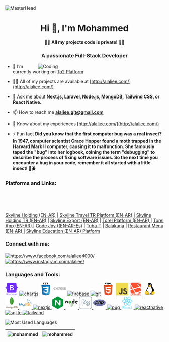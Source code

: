 <img src="https://i.pinimg.com/originals/f1/ed/a4/f1eda4768df8d8135c779772f2833e88.gif" alt="MasterHead" height="300" width="100%">

<h1 align="center">Hi 👋, I'm Mohammed</h1>

<div align="center">
 👨‍💻
  <strong>All my projects code is private!</strong>
 👨‍💻
</div>

<h3 align="center">A passionate Full-Stack Developer</h3>
<img align="right" alt="Coding" width="400" src="https://cdn.dribbble.com/users/1059583/screenshots/4171367/coding-freak.gif">
 
- 🔭 I’m currently working on [To2 Platform](https://to2.net/)

- 👨‍💻 All of my projects are available at [http://alaliee.com/](http://alaliee.com/)

- 💬 Ask me about **Next.js, Laravel, Node.js, MongoDB, Tailwind CSS, or React Native.**

- 📫 How to reach me **alaliee.git@gmail.com**

- 📄 Know about my experiences [http://alaliee.com/](http://alaliee.com/)

- ⚡ Fun fact **Did you know that the first computer bug was a real insect? In 1947, computer scientist Grace Hopper found a moth trapped in the Harvard Mark II computer, causing it to malfunction. She famously taped the "bug" into her logbook, coining the term "debugging" to describe the process of fixing software issues. So the next time you encounter a bug in your code, remember it all started with a little insect! 🐛🪲**


<h3 align="left">Platforms and Links:</h3>
<br/>
<br/>
<br/>
<p align="left">
  <a href="https://skylineholding.com/ar" target="_blank">Skyline Holding (EN-AR)</a> |
  <a href="https://skylinetraveltr.com/ar" target="_blank">Skyline Travel TR Platform (EN-AR)</a> |
  <a href="https://skylineholding.com.tr/ar" target="_blank">Skyline Holding TR (EN-AR)</a> |
  <a href="https://skylineexport.com.tr/ar" target="_blank">Skyline Export (EN-AR)</a> |
  <a href="https://torel.com/" target="_blank">Torel Platform (EN-AR) </a> |
  <a href="https://app.torel.com/en" target="_blank">Torel App (EN-AR) </a> |
  <a href="https://code-joy.net/ar" target="_blank">Code Joy ((EN-AR-Es)</a> |
  <a href="https://tuba-t.com/" target="_blank">Tuba-T</a> |
  <a href="https://balakuna.net/" target="_blank">Balakuna</a> |
  <a href="https://restaurants-menu-livid.vercel.app/ar" target="_blank">Restaurant Menu (EN-AR) </a> |
  <a href="https://skylineeducation-ten.vercel.app/en/programs" target="_blank">Skyline Education (EN-AR) Platform </a>
</p>


<h3 align="left">Connect with me:</h3>
<p align="left">
<a href="https://fb.com/alaliee4000/" target="blank"><img align="center" src="https://raw.githubusercontent.com/rahuldkjain/github-profile-readme-generator/master/src/images/icons/Social/facebook.svg" alt="https://www.facebook.com/alaliee4000/" height="30" width="40" /></a>
<a href="https://instagram.com/alaliee/" target="blank"><img align="center" src="https://raw.githubusercontent.com/rahuldkjain/github-profile-readme-generator/master/src/images/icons/Social/instagram.svg" alt="https://www.instagram.com/alaliee/" height="30" width="40" /></a>
</p>

<h3 align="left">Languages and Tools:</h3>
<p align="left"> <a href="https://getbootstrap.com" target="_blank" rel="noreferrer"> <img src="https://raw.githubusercontent.com/devicons/devicon/master/icons/bootstrap/bootstrap-plain-wordmark.svg" alt="bootstrap" width="40" height="40"/> </a> <a href="https://www.chartjs.org" target="_blank" rel="noreferrer"> <img src="https://www.chartjs.org/media/logo-title.svg" alt="chartjs" width="40" height="40"/> </a> <a href="https://www.w3schools.com/css/" target="_blank" rel="noreferrer"> <img src="https://raw.githubusercontent.com/devicons/devicon/master/icons/css3/css3-original-wordmark.svg" alt="css3" width="40" height="40"/> </a> <a href="https://expressjs.com" target="_blank" rel="noreferrer"> <img src="https://raw.githubusercontent.com/devicons/devicon/master/icons/express/express-original-wordmark.svg" alt="express" width="40" height="40"/> </a> <a href="https://firebase.google.com/" target="_blank" rel="noreferrer"> <img src="https://www.vectorlogo.zone/logos/firebase/firebase-icon.svg" alt="firebase" width="40" height="40"/> </a> <a href="https://git-scm.com/" target="_blank" rel="noreferrer"> <img src="https://www.vectorlogo.zone/logos/git-scm/git-scm-icon.svg" alt="git" width="40" height="40"/> </a> <a href="https://www.w3.org/html/" target="_blank" rel="noreferrer"> <img src="https://raw.githubusercontent.com/devicons/devicon/master/icons/html5/html5-original-wordmark.svg" alt="html5" width="40" height="40"/> </a> <a href="https://developer.mozilla.org/en-US/docs/Web/JavaScript" target="_blank" rel="noreferrer"> <img src="https://raw.githubusercontent.com/devicons/devicon/master/icons/javascript/javascript-original.svg" alt="javascript" width="40" height="40"/> </a> <a href="https://laravel.com/" target="_blank" rel="noreferrer"> <img src="https://raw.githubusercontent.com/devicons/devicon/master/icons/laravel/laravel-plain-wordmark.svg" alt="laravel" width="40" height="40"/> </a> <a href="https://www.linux.org/" target="_blank" rel="noreferrer"> <img src="https://raw.githubusercontent.com/devicons/devicon/master/icons/linux/linux-original.svg" alt="linux" width="40" height="40"/> </a> <a href="https://www.mongodb.com/" target="_blank" rel="noreferrer"> <img src="https://raw.githubusercontent.com/devicons/devicon/master/icons/mongodb/mongodb-original-wordmark.svg" alt="mongodb" width="40" height="40"/> </a> <a href="https://www.mysql.com/" target="_blank" rel="noreferrer"> <img src="https://raw.githubusercontent.com/devicons/devicon/master/icons/mysql/mysql-original-wordmark.svg" alt="mysql" width="40" height="40"/> </a> <a href="https://nextjs.org/" target="_blank" rel="noreferrer"> <img src="https://cdn.worldvectorlogo.com/logos/nextjs-2.svg" alt="nextjs" width="40" height="40"/> </a> <a href="https://www.nginx.com" target="_blank" rel="noreferrer"> <img src="https://raw.githubusercontent.com/devicons/devicon/master/icons/nginx/nginx-original.svg" alt="nginx" width="40" height="40"/> </a> <a href="https://nodejs.org" target="_blank" rel="noreferrer"> <img src="https://raw.githubusercontent.com/devicons/devicon/master/icons/nodejs/nodejs-original-wordmark.svg" alt="nodejs" width="40" height="40"/> </a> <a href="https://www.photoshop.com/en" target="_blank" rel="noreferrer"> <img src="https://raw.githubusercontent.com/devicons/devicon/master/icons/photoshop/photoshop-line.svg" alt="photoshop" width="40" height="40"/> </a> <a href="https://www.php.net" target="_blank" rel="noreferrer"> <img src="https://raw.githubusercontent.com/devicons/devicon/master/icons/php/php-original.svg" alt="php" width="40" height="40"/> </a> <a href="https://pugjs.org" target="_blank" rel="noreferrer"> <img src="https://cdn.worldvectorlogo.com/logos/pug.svg" alt="pug" width="40" height="40"/> </a> <a href="https://reactjs.org/" target="_blank" rel="noreferrer"> <img src="https://raw.githubusercontent.com/devicons/devicon/master/icons/react/react-original-wordmark.svg" alt="react" width="40" height="40"/> </a> <a href="https://reactnative.dev/" target="_blank" rel="noreferrer"> <img src="https://reactnative.dev/img/header_logo.svg" alt="reactnative" width="40" height="40"/> </a> <a href="https://www.sqlite.org/" target="_blank" rel="noreferrer"> <img src="https://www.vectorlogo.zone/logos/sqlite/sqlite-icon.svg" alt="sqlite" width="40" height="40"/> </a> <a href="https://tailwindcss.com/" target="_blank" rel="noreferrer"> <img src="https://www.vectorlogo.zone/logos/tailwindcss/tailwindcss-icon.svg" alt="tailwind" width="40" height="40"/> </a> </p>

 
![Most Used Languages](https://img.shields.io/badge/Most%20Used%20Languages-Laravel%2C%20HTML%2C%20CSS-brightgreen)

| <img align="center" src="https://github-readme-stats.vercel.app/api?username=mohammed&show_icons=true&locale=en" alt="mohammed" /> | <img align="center" src="https://github-readme-streak-stats.herokuapp.com/?user=mohammed&" alt="mohammed" /> |
| --- | --- |

